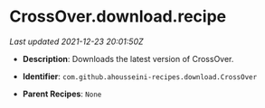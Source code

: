# CrossOver.download.recipe

_Last updated 2021-12-23 20:01:50Z_

- **Description**: Downloads the latest version of CrossOver.

- **Identifier**: `com.github.ahousseini-recipes.download.CrossOver`

- **Parent Recipes**: `None`
